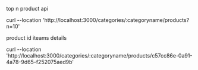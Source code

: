 top n product api

curl --location 'http://localhost:3000/categories/:categoryname/products?n=10'


product id iteams details

curl --location 'http://localhost:3000/categories/:categoryname/products/c57cc86e-0a91-4a78-9d65-f252075aed9b'
